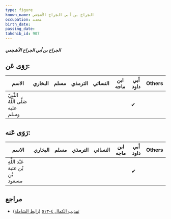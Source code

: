 ```yaml
---
type: figure
known_name: الجراح بن أبي الجراح الأشجعي
occupation: محدث
birth_date:
passing_date:
tahdhib_id: 907
---
```

##### الجراح بن أبي الجراح الأشجعي

## رَوَى عَن:
| الاسم                              | البخاري | مسلم | الترمذي | النسائي | ابن ماجه | أبي داود | Others |
| ---------------------------------- | ------- | ---- | ------- | ------- | -------- | -------- | ------ |
| النَّبِيّ صَلَّى اللَّهُ عليه وسلم |         |      |         |         |          | ✔        |        |
## رَوَى عَنه:
| الاسم                            | البخاري | مسلم | الترمذي | النسائي | ابن ماجه | أبي داود | Others |
| -------------------------------- | ------- | ---- | ------- | ------- | -------- | -------- | ------ |
| عَبْد اللَّهِ بْن عتبة بْن مسعود |         |      |         |         |          | ✔        |        |
## مراجع
- [تهذيب الكمال ٤-٥١٣](obsidian://open?vault=Tahdhib-al-Kamal&file=Figures/٩٠٧-الجراح%20بن%20أبي%20الجراح%20الأشجعي) ([رابط الشاملة](https://shamela.ws/book/3722/2027))